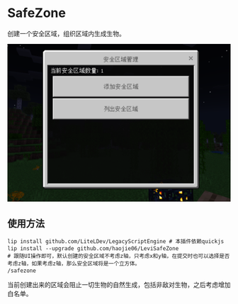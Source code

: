 # SafeZone

创建一个安全区域，组织区域内生成生物。

![安全区域](2024-05-26-16-47-20.png)

## 使用方法

```shell
lip install github.com/LiteLDev/LegacyScriptEngine # 本插件依赖quickjs
lip install --upgrade github.com/haojie06/LeviSafeZone
# 跟随UI操作即可，默认创建的安全区域不考虑z轴，只考虑x和y轴，在提交时也可以选择是否考虑z轴，如果考虑z轴，那么安全区域将是一个立方体。
/safezone 
```

当前创建出来的区域会阻止一切生物的自然生成，包括非敌对生物，之后考虑增加白名单。
